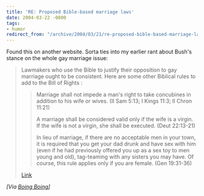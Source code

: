 ```yaml
---
title: 'RE: Proposed Bible-based marriage laws'
date: 2004-03-22 -0800
tags:
- humor
redirect_from: "/archive/2004/03/21/re-proposed-bible-based-marriage-laws.aspx/"
---
```


Found this on another website. Sorta ties into my earlier rant about
Bush's stance on the whole gay marriage issue:

> Lawmakers who use the Bible to justify their opposition to gay
> marriage ought to be consistent. Here are some other Biblical rules to
> add to the Bill of Rights :
>
> > Marriage shall not impede a man's right to take concubines in
> > addition to his wife or wives. (II Sam 5:13; I Kings 11:3; II Chron
> > 11:21) 
> > 
> >  A marriage shall be considered valid only if the wife is a
> >  virgin. If the wife is not a virgin, she shall be executed. (Deut
> >  22:13-21) 
> > 
> > In lieu of marriage, if there are no acceptable men in your
> >  town, it is required that you get your dad drunk and have sex with
> >  him (even if he had previously offered you up as a sex toy to men
> >  young and old), tag-teaming with any sisters you may have. Of
> >  course, this rule applies only if you are female. (Gen 19:31-36)
>
> 
> 
> [Link](http://www.thecommongood.org/CGN/3_3/biblicalmarriage.html)

*[Via [Boing
Boing](http://www.boingboing.net/2004/03/21/proposed_biblebased_.html)]*

